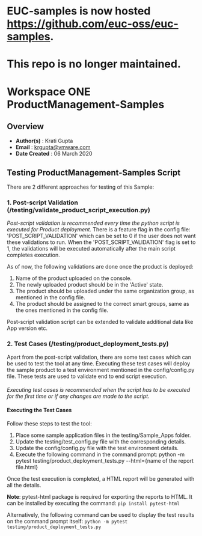 # EUC-samples is now hosted https://github.com/euc-oss/euc-samples.
# This repo is no longer maintained.

# **Workspace ONE ProductManagement-Samples**

## **Overview**
* **Author(s)** : Krati Gupta
* **Email** : krgupta@vmware.com
* **Date Created** : 06 March 2020

## **Testing ProductManagement-Samples Script**
There are 2 different approaches for testing of this Sample:
### **1. Post-script Validation** (/testing/validate_product_script_execution.py)
*Post-script validation is recommended every time the python script is executed for Product deployment.*
There is a feature flag in the config file: 'POST_SCRIPT_VALIDATION' which can be set to 0 if the user does not want these validations to run. When the 'POST_SCRIPT_VALIDATION' flag is set to 1, the validations will be executed automatically after the main script completes execution.

As of now, the following validations are done once the product is deployed:

1.	Name of the product uploaded on the console.
2.	The newly uploaded product should be in the 'Active' state.
3.	The product should be uploaded under the same organization group, as mentioned in the config file.
4.	The product should be assigned to the correct smart groups, same as the ones mentioned in the config file.

Post-script validation script can be extended to validate additional data like App version etc.

### **2. Test Cases** (/testing/product_deployment_tests.py)
Apart from the post-script validation, there are some test cases which can be used to test the tool at any time.
Executing these test cases will deploy the sample product to a test environment mentioned in the config/config.py file. These tests are used to validate end to end script execution.
####
*Executing test cases is recommended when the script has to be executed for the first time or if any changes are made to the script.*

#### Executing the Test Cases
Follow these steps to test the tool:
1. Place some sample application files in the testing/Sample_Apps folder.
2. Update the testing/test_config.py file with the corresponding details.
3. Update the config/config.py file with the test environment details.
4. Execute the following command in the command prompt:
python -m pytest testing/product_deployment_tests.py --html={name of the report file.html}

Once the test execution is completed, a HTML report will be generated with all the details.

**Note**: pytest-html package is required for exporting the reports to HTML. It can be installed by executing the command:
`pip install pytest-html`

Alternatively, the following command can be used to display the test results on the command prompt itself:
`python -m pytest testing/product_deployment_tests.py`
